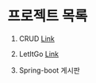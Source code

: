 # 프로젝트 목록

1. CRUD [Link](https://bitbucket.org/defaultcrud/crud.git)

2. LetItGo [Link](https://github.com/BSC-0530/LetITGo.git)

3. Spring-boot 게시판
